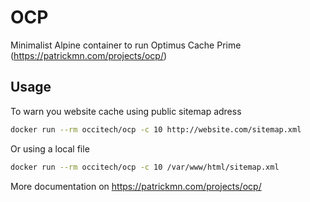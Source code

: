 # OCP

Minimalist Alpine container to run Optimus Cache Prime (https://patrickmn.com/projects/ocp/)

## Usage

To warn you website cache using public sitemap adress
```bash
docker run --rm occitech/ocp -c 10 http://website.com/sitemap.xml
```
Or using a local file
```bash
docker run --rm occitech/ocp -c 10 /var/www/html/sitemap.xml
```

More documentation on https://patrickmn.com/projects/ocp/
